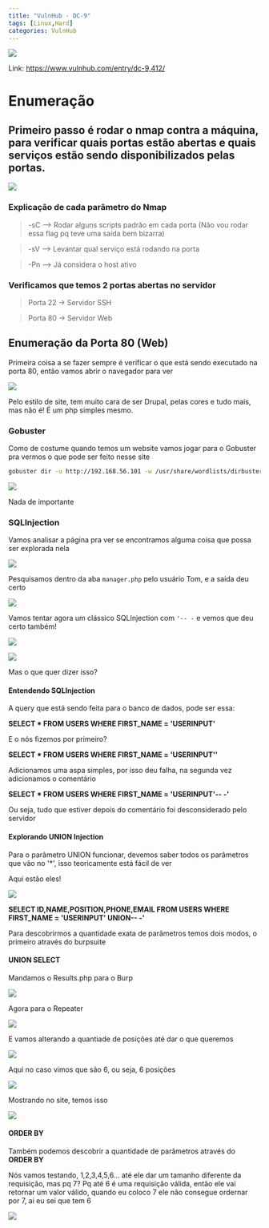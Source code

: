 ```yaml
---
title: "VulnHub - DC-9"
tags: [Linux,Hard]
categories: VulnHub
---
```


![](https://raw.githubusercontent.com/0x4rt3mis/0x4rt3mis.github.io/master/img/vulnhub-dc9/inicial.png)

Link: <https://www.vulnhub.com/entry/dc-9,412/>

# Enumeração

## Primeiro passo é rodar o nmap contra a máquina, para verificar quais portas estão abertas e quais serviços estão sendo disponibilizados pelas portas.

![](https://raw.githubusercontent.com/0x4rt3mis/0x4rt3mis.github.io/master/img/vulnhub-dc9/nmap.png)

### Explicação de cada parâmetro do Nmap

> -sC --> Rodar alguns scripts padrão em cada porta (Não vou rodar essa flag pq teve uma saída bem bizarra)

> -sV --> Levantar qual serviço está rodando na porta

> -Pn --> Já considera o host ativo

### Verificamos que temos 2 portas abertas no servidor

> Porta 22 -> Servidor SSH

> Porta 80 -> Servidor Web

## Enumeração da Porta 80 (Web)

Primeira coisa a se fazer sempre é verificar o que está sendo executado na porta 80, então vamos abrir o navegador para ver

![](https://raw.githubusercontent.com/0x4rt3mis/0x4rt3mis.github.io/master/img/vulnhub-dc9/web.png)

Pelo estilo de site, tem muito cara de ser Drupal, pelas cores e tudo mais, mas não é! É um php simples mesmo.

### Gobuster

Como de costume quando temos um website vamos jogar para o Gobuster pra vermos o que pode ser feito nesse site

```bash
gobuster dir -u http://192.168.56.101 -w /usr/share/wordlists/dirbuster/directory-list-2.3-small.txt -x php
```

![](https://raw.githubusercontent.com/0x4rt3mis/0x4rt3mis.github.io/master/img/vulnhub-dc9/gobuster.png)

Nada de importante

### SQLInjection

Vamos analisar a página pra ver se encontramos alguma coisa que possa ser explorada nela

![](https://raw.githubusercontent.com/0x4rt3mis/0x4rt3mis.github.io/master/img/vulnhub-dc9/sql.png)

Pesquisamos dentro da aba `manager.php` pelo usuário Tom, e a saida deu certo

![](https://raw.githubusercontent.com/0x4rt3mis/0x4rt3mis.github.io/master/img/vulnhub-dc9/sql1.png)

Vamos tentar agora um clássico SQLInjection com `'-- -` e vemos que deu certo também!

![](https://raw.githubusercontent.com/0x4rt3mis/0x4rt3mis.github.io/master/img/vulnhub-dc9/sql2.png)

![](https://raw.githubusercontent.com/0x4rt3mis/0x4rt3mis.github.io/master/img/vulnhub-dc9/sql3.png)

Mas o que quer dizer isso?

#### Entendendo SQLInjection

A query que está sendo feita para o banco de dados, pode ser essa:

**SELECT * FROM USERS WHERE FIRST_NAME = 'USERINPUT'**

E o nós fizemos por primeiro?

**SELECT * FROM USERS WHERE FIRST_NAME = 'USERINPUT''**

Adicionamos uma aspa simples, por isso deu falha, na segunda vez adicionamos o comentário

**SELECT * FROM USERS WHERE FIRST_NAME = 'USERINPUT'-- -'**

Ou seja, tudo que estiver depois do comentário foi desconsiderado pelo servidor

#### Explorando UNION Injection

Para o parâmetro UNION funcionar, devemos saber todos os parâmetros que vão no '*', isso teoricamente está fácil de ver

Aqui estão eles!

![](https://raw.githubusercontent.com/0x4rt3mis/0x4rt3mis.github.io/master/img/vulnhub-dc9/sql4.png)

**SELECT ID,NAME,POSITION,PHONE,EMAIL FROM USERS WHERE FIRST_NAME = 'USERINPUT' UNION-- -'**

Para descobrirmos a quantidade exata de parâmetros temos dois modos, o primeiro através do burpsuite

#### UNION SELECT

Mandamos o Results.php para o Burp

![](https://raw.githubusercontent.com/0x4rt3mis/0x4rt3mis.github.io/master/img/vulnhub-dc9/burp.png)

Agora para o Repeater

![](https://raw.githubusercontent.com/0x4rt3mis/0x4rt3mis.github.io/master/img/vulnhub-dc9/burp1.png)

E vamos alterando a quantiade de posições até dar o que queremos

![](https://raw.githubusercontent.com/0x4rt3mis/0x4rt3mis.github.io/master/img/vulnhub-dc9/burp2.png)

Aqui no caso vimos que são 6, ou seja, 6 posições

![](https://raw.githubusercontent.com/0x4rt3mis/0x4rt3mis.github.io/master/img/vulnhub-dc9/burp3.png)

Mostrando no site, temos isso

![](https://raw.githubusercontent.com/0x4rt3mis/0x4rt3mis.github.io/master/img/vulnhub-dc9/burp4.png)

#### ORDER BY

Também podemos descobrir a quantidade de parâmetros através do **ORDER BY**

Nós vamos testando, 1,2,3,4,5,6... até ele dar um tamanho diferente da requisição, mas pq 7? Pq até 6 é uma requisição válida, então ele vai retornar um valor válido, quando eu coloco 7 ele não consegue ordernar por 7, ai eu sei que tem 6

![](https://raw.githubusercontent.com/0x4rt3mis/0x4rt3mis.github.io/master/img/vulnhub-dc9/burp5.png)